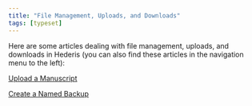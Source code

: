 ```yaml
---
title: "File Management, Uploads, and Downloads"
tags: [typeset]
---
```

 
<html><body><section data-type="chapter" class="hsecchapter" data-hederis-type="hsecchapter" id="intro-file-management" data-pi-attrs="id: intro-file-management; data-tags: typeset;" role="doc-chapter" data-tags="typeset" data-author-name=" " data-book-title=" " title="File Management, Uploads, and Downloads"><p class="hblkp" data-hederis-type="hblkp" id="p68jEttu5">Here are some articles dealing with file management, uploads, and downloads in Hederis (you can also find these articles in the navigation menu to the left): </p><p class="hblkp" data-hederis-type="hblkp" id="pCNW1op04"><a href="{% link _docs/upload-a-manuscript.md %}" class="hspana" data-hederis-type="hspana" id="pTK3bKnqb">Upload a Manuscript</a></p><p class="hblkp" data-hederis-type="hblkp" id="ppnB2ih0Z"><a href="{% link _docs/snapshots.md %}" class="hspana" data-hederis-type="hspana" id="pODbfTMNX">Create a Named Backup</a></p></section></body></html>
